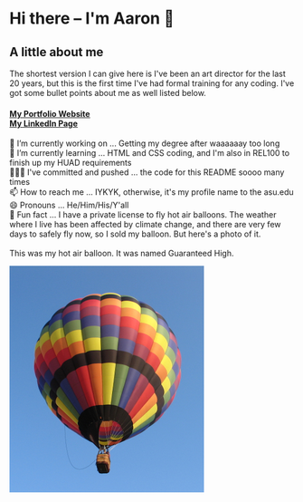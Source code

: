 # Hi there – I'm Aaron 👋

<!--
**awolske1/awolske1** is a ✨ _special_ ✨ repository because its `README.md` (this file) appears on your GitHub profile.

Here are some ideas to get you started:-->
## A little about me

<p>
The shortest version I can give here is I've been an art director for the last 20 years, but this is the first time I've had formal training for any coding. I've got some bullet points about me as well listed below. 

<h4> 
    <a href="http://aaronwolske.carbonmade.com" target="_blank"><u>My Portfolio Website</u></a><br>
    <a href="https://www.linkedin.com/in/aaron-wolske" target="_blank"><u>My LinkedIn Page</u></a>
</h4>

<p>
    🔭 I’m currently working on ... Getting my degree after waaaaaay too long <br>
    🌱 I’m currently learning ... HTML and CSS coding, and I'm also in REL100 to finish up my HUAD requirements<br>
    👨🏻‍💻 I've committed and pushed ... the code for this README soooo many times<br>
    📫 How to reach me ... IYKYK, otherwise, it's my profile name to the asu.edu<br>
    😄 Pronouns ... He/Him/His/Y'all<br>
    🎈 Fun fact ... I have a private license to fly hot air balloons. The weather where I live has been affected by climate change, and there are very few days to safely fly now, so I sold my balloon. But here's a photo of it. <br>
<br>
This was my hot air balloon. It was named Guaranteed High.</p>

![Guaranteed High](images/IMG_0099.png)